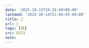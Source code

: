 ```yaml
---
date: '2025-10-13T10:26:49+08:00'
lastmod: '2025-10-14T21:46:45-08:00'
title: 􂱺
url: 􂱺
tags: [懠]
src: DCCV
note:
---
```


